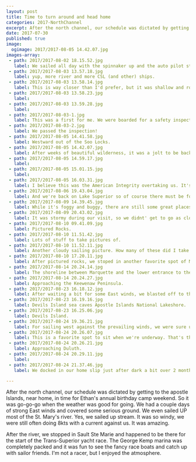 ```yaml
---
layout: post
title: Time to turn around and head home
categories: 2017-NorthChannel
excerpt: After the north channel, our schedule was dictated by getting to the apostle Islands. 
date: 2017-07-30
published: true
image:
  ogimage: 2017/2017-08-05 14.42.07.jpg
images-array:
 - path: 2017/2017-08-02 18.15.52.jpg
   label: We sailed all day with the spinnaker up and the auto pilot steering. I like to go fast, but there's nothing like making a steady 6kts all day long. The boat has a very comfortable and stable motion. There's nothing like it.
 - path: 2017/2017-08-03 13.57.18.jpg
   label: yup, more river and more CSL (and other) ships.
 - path: 2017/2017-08-03 13.58.14.jpg
   label: This is way closer than I'd prefer, but it was shallow and rocky outside the channel, so this is far over as I could go. They weren't going that much faster than us, so it was a slow overtaking.
 - path: 2017/2017-08-03 13.58.23.jpg
   label: 
 - path: 2017/2017-08-03 13.59.28.jpg
   label: 
 - path: 2017/2017-08-03-1.jpg
   label: This was a first for me. We were boarded for a safety inspection by the USCG. It seems to happen to everyone at some point. Our turn was up. 
 - path: 2017/2017-08-03-2.jpg
   label: We passed the inspection!
 - path: 2017/2017-08-05 14.41.58.jpg
   label: Westward out of the Soo Locks.
 - path: 2017/2017-08-05 14.42.07.jpg
   label: After weeks of beautiful wilderness, it was a jolt to be back in the industrial area of the Soo.
 - path: 2017/2017-08-05 14.59.17.jpg
   label: 
 - path: 2017/2017-08-05 15.01.15.jpg
   label: 
 - path: 2017/2017-08-05 16.03.31.jpg
   label: I believe this was the American Integrity overtaking us. It's one of a handful of ships on the lakes that are 1000 feet long. It's too big to get out of the St. Lawrence Seaway locks, so she's a great-lakes-for-life ship.
 - path: 2017/2017-08-06 19.43.04.jpg
   label: And we're back on Lake Superior so of course there must be fog.
 - path: 2017/2017-08-09 14.39.45.jpg
   label: While it's foggy and buggy, there are still some great places to visit on the greatest and coldest of the lakes. Pictured Rocks National Lakeshore is one of them.
 - path: 2017/2017-08-09 20.43.02.jpg
   label: It was stormy during our visit, so we didnt' get to go as close to the cliffs as I had hoped.
 - path: 2017/2017-08-10 09.41.09.jpg
   label: Pictured Rocks.
 - path: 2017/2017-08-10 11.51.42.jpg
   label: Lots of stuff to take pictures of.
 - path: 2017/2017-08-10 11.52.11.jpg
   label: Another cloudy sailing picture. How many of these did I take!!
 - path: 2017/2017-08-10 17.20.11.jpg
   label: After pictured rocks, we stoped in another favorite spot of Marquette. You can just make out Meadowhawk anchored to the left of the bell tower thingy. It's a great spot to visit by boat because there is easy acces to the town with some good restaurants and a fabulous co-op.
 - path: 2017/2017-08-14 20.24.14.jpg
   label: The shoreline between Marquette and the lower entrance to the Portage Canal is incredible. We seem to often pass it at night though. I need to see more of this area.
 - path: 2017/2017-08-14 20.24.27.jpg
   label: Approaching the Keewenaw Peninsula. 
 - path: 2017/2017-08-23 16.18.12.jpg
   label: After waiting a bit for some East winds, we blasted off to the apostles making another FAST passage under spinnaker and then just like that, we were back in our home cruising grounds of the Apostle Islands.
 - path: 2017/2017-08-23 16.19.16.jpg
   label: Devils Island sea caves Apostle Islands National Lakeshore.
 - path: 2017/2017-08-23 16.25.06.jpg
   label: Devils Island.
 - path: 2017/2017-08-24 19.36.21.jpg
   label: For sailing west against the prevailing winds, we were sure under spinnaker a lot. I much prefer to either change my destination, or wait until the wind is favorable. Life is much easier when you're not under time pressure.
 - path: 2017/2017-08-24 20.26.07.jpg
   label: This is a favorite spot to sit when we're underway. That's the Duluth hillside with a ship departing.
 - path: 2017/2017-08-24 20.26.21.jpg
   label: Approaching Duluth.
 - path: 2017/2017-08-24 20.29.11.jpg
   label: 
 - path: 2017/2017-08-24 21.37.46.jpg
   label: We docked in our home slip just after dark a bit over 2 months and 1600 nautical miles later. What a trip

---
```


After the north channel, our schedule was dictated by getting to the apostle Islands, near home, in time for Ethan's annual birthday camp weekend. So it was go-go-go when the weather was good for going. We had a couple days of strong East winds and covered some serious ground. We even sailed UP most of the St. Mary's river. Yes, we sailed up stream. It was so windy, we were still often doing 8kts with a current against us. It was amazing. 

After the river, we stopped in Sault Ste Marie and happened to be there for the start of the Trans-Superior yacht race. The George Kemp marina was completely packed and it was fun to see the fancy race boats and catch up with sailor friends. I'm not a racer, but I enjoyed the atmosphere.
